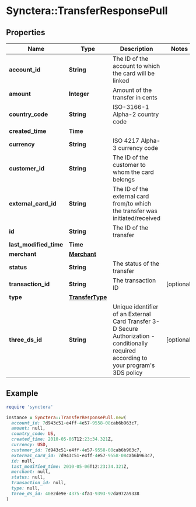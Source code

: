 # Synctera::TransferResponsePull

## Properties

| Name | Type | Description | Notes |
| ---- | ---- | ----------- | ----- |
| **account_id** | **String** | The ID of the account to which the card will be linked |  |
| **amount** | **Integer** | Amount of the transfer in cents |  |
| **country_code** | **String** | ISO-3166-1 Alpha-2 country code |  |
| **created_time** | **Time** |  |  |
| **currency** | **String** | ISO 4217  Alpha-3 currency code |  |
| **customer_id** | **String** | The ID of the customer to whom the card belongs |  |
| **external_card_id** | **String** | The ID of the external card from/to which the transfer was initiated/received |  |
| **id** | **String** | The ID of the transfer |  |
| **last_modified_time** | **Time** |  |  |
| **merchant** | [**Merchant**](Merchant.md) |  |  |
| **status** | **String** | The status of the transfer |  |
| **transaction_id** | **String** | The transaction ID | [optional] |
| **type** | [**TransferType**](TransferType.md) |  |  |
| **three_ds_id** | **String** | Unique identifier of an External Card Transfer 3-D Secure Authorization - conditionally required according to your program&#39;s 3DS policy | [optional] |

## Example

```ruby
require 'synctera'

instance = Synctera::TransferResponsePull.new(
  account_id: 7d943c51-e4ff-4e57-9558-08cab6b963c7,
  amount: null,
  country_code: US,
  created_time: 2010-05-06T12:23:34.321Z,
  currency: USD,
  customer_id: 7d943c51-e4ff-4e57-9558-08cab6b963c7,
  external_card_id: 7d943c51-e4ff-4e57-9558-08cab6b963c7,
  id: null,
  last_modified_time: 2010-05-06T12:23:34.321Z,
  merchant: null,
  status: null,
  transaction_id: null,
  type: null,
  three_ds_id: 40e2de9e-4375-4fa1-9393-92da972a9338
)
```


